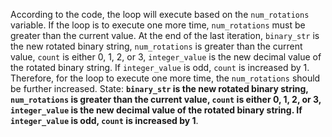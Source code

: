 According to the code, the loop will execute based on the `num_rotations` variable. If the loop is to execute one more time, `num_rotations` must be greater than the current value. At the end of the last iteration, `binary_str` is the new rotated binary string, `num_rotations` is greater than the current value, `count` is either 0, 1, 2, or 3, `integer_value` is the new decimal value of the rotated binary string. If `integer_value` is odd, `count` is increased by 1. Therefore, for the loop to execute one more time, the `num_rotations` should be further increased.
State: **`binary_str` is the new rotated binary string, `num_rotations` is greater than the current value, `count` is either 0, 1, 2, or 3, `integer_value` is the new decimal value of the rotated binary string. If `integer_value` is odd, `count` is increased by 1**.